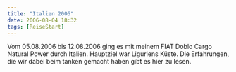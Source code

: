 ```yaml
---
title: "Italien 2006"
date: 2006-08-04 18:32
tags: [ReiseStart]
---
```

Vom 05.08.2006 bis 12.08.2006 ging es mit meinem FIAT Doblo Cargo Natural Power durch Italien. Hauptziel war Liguriens Küste. Die Erfahrungen, die wir dabei beim tanken gemacht haben gibt es hier zu lesen.